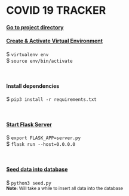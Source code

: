 # COVID 19 TRACKER

#### <ins>Go to project directory</ins> 

#### <ins>Create & Activate Virtual Environment</ins>
$ `virtualenv env`  
$ `source env/bin/activate`

<br>

#### </ins>Install dependencies </ins>
$ `pip3 install -r requirements.txt`

<br>

#### <ins>Start Flask Server </ins>
$ `export FLASK_APP=server.py`  
$ `flask run --host=0.0.0.0`

<br>

#### <ins>Seed data into database</ins>
$ `python3 seed.py`  
<sub>**Note:** Will take a while to insert all data into the database</sub>